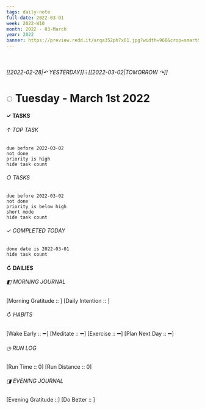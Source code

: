 ```yaml
---
tags: daily-note
full-date: 2022-03-01
week: 2022-W10
month: 2022 - 03-March
year: 2022
banner: https://preview.redd.it/arqa352ph7x61.jpg?width=960&crop=smart&auto=webp&s=84f9245d607b029667d5bfc4abf36547fc6213de
---
```

⠀
###### [[2022-02-28|↶ YESTERDAY]] ⁝ [[2022-03-02|TOMORROW ↷]]
# ◌ Tuesday -  March 1st 2022
#### ✓  TASKS

######  ↑ TOP TASK
```tasks
due before 2022-03-02
not done
priority is high
hide task count
```
###### ○ TASKS
```tasks
due before 2022-03-02
not done
priority is below high
short mode
hide task count
```
###### ✓ COMPLETED TODAY
```tasks
done date is 2022-03-01
hide task count
```
####  ↻ DAILIES

###### ◧ MORNING JOURNAL
[Morning Gratitude :: ]
[Daily Intention :: ]

###### ↻ HABITS
[Wake Early :: ➖]
[Meditate :: ➖]
[Exercise :: ➖]
[Plan Next Day :: ➖]

###### ◷ RUN LOG
[Run Time :: 0]
[Run Distance :: 0]

###### ◨ EVENING JOURNAL
[Evening Gratitude ::]
[Do Better :: ]